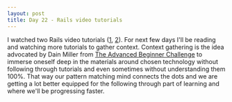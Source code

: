 ```yaml
---
layout: post
title: Day 22 - Rails video tutorials
---
```

I watched two Rails video tutorials ([1](https://www.youtube.com/watch?v=86P3hX05QXI), [2](https://www.youtube.com/watch?v=eAQ6vge319A)). For next few days I'll be reading and watching more tutorials to gather context. Context gathering is the idea advocated by Dain Miller from [The Advanced Beginner Challenge](https://starthereacademy.teachable.com/p/abc-course) to immerse oneself deep in the materials around chosen technology without following through tutorials and even sometimes without understanding them 100%. That way our pattern matching mind connects the dots and we are getting a lot better equipped for the following through part of learning and where we'll be progressing faster.
